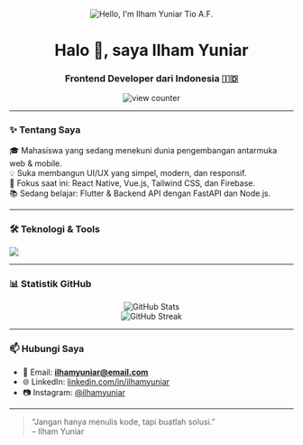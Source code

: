 <p align="center">
  <img src="https://raw.githubusercontent.com/Lynxx16-06/Lynxx16-06/main/github-header-image.png" alt="Hello, I'm Ilham Yuniar Tio A.F." />
</p>

<h1 align="center">Halo 👋, saya Ilham Yuniar</h1>
<h3 align="center">Frontend Developer dari Indonesia 🇮🇩</h3>

<p align="center">
  <img src="https://komarev.com/ghpvc/?username=Lynxx16-06&label=Profile%20views&color=0e75b6&style=flat" alt="view counter"/>
</p>

---

### ✨ Tentang Saya

🎓 Mahasiswa yang sedang menekuni dunia pengembangan antarmuka web & mobile.  
💡 Suka membangun UI/UX yang simpel, modern, dan responsif.  
🚀 Fokus saat ini: React Native, Vue.js, Tailwind CSS, dan Firebase.  
📚 Sedang belajar: Flutter & Backend API dengan FastAPI dan Node.js.

---

### 🛠️ Teknologi & Tools

<p align="left">
  <img src="https://skillicons.dev/icons?i=js,ts,vue,react,tailwind,flutter,dart,firebase,python,git" />
</p>

---

### 📊 Statistik GitHub

<p align="center">
  <img src="https://github-readme-stats.vercel.app/api?username=Lynxx16-06&show_icons=true&theme=tokyonight" alt="GitHub Stats" />
  <br/>
  <img src="https://streak-stats.demolab.com?user=Lynxx16-06&theme=tokyonight&hide_border=true" alt="GitHub Streak" />
</p>

---

### 📫 Hubungi Saya

- 📧 Email: **ilhamyuniar@email.com**
- 🌐 LinkedIn: [linkedin.com/in/ilhamyuniar](https://linkedin.com/in/ilhamyuniar)
- 📷 Instagram: [@ilhamyuniar](https://instagram.com/ilhamyuniar)

---

> “Jangan hanya menulis kode, tapi buatlah solusi.”  
> – Ilham Yuniar
